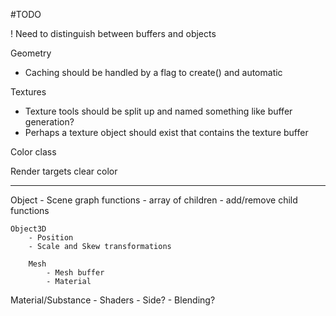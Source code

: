 #TODO

! Need to distinguish between buffers and objects

Geometry
- Caching should be handled by a flag to create() and automatic

Textures
- Texture tools should be split up and named something like buffer generation?
- Perhaps a texture object should exist that contains the texture buffer

Color class

Render targets clear color

------------------

Object
	- Scene graph functions
	- array of children
	- add/remove child functions

	Object3D
		- Position
		- Scale and Skew transformations

		Mesh
			- Mesh buffer
			- Material

Material/Substance
	- Shaders
	- Side?
	- Blending?